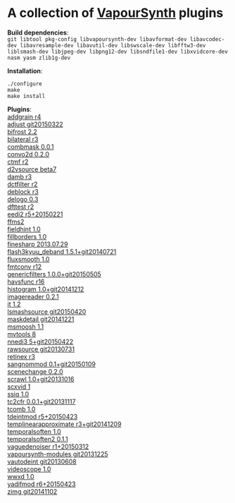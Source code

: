 A collection of [VapourSynth](https://github.com/vapoursynth/vapoursynth) plugins
===================================

**Build dependencies**:<br>
`git
libtool
pkg-config
libvapoursynth-dev
libavformat-dev
libavcodec-dev
libavresample-dev
libavutil-dev
libswscale-dev
libfftw3-dev
liblsmash-dev
libjpeg-dev
libpng12-dev
libsndfile1-dev
libxvidcore-dev
nasm
yasm
zlib1g-dev
`


**Installation**:
```
./configure
make
make install
```


**Plugins**:<br>
[addgrain r4](https://github.com/HomeOfVapourSynthEvolution/VapourSynth-AddGrain)<br>
[adjust git20150322](https://github.com/dubhater/vapoursynth-adjust)<br>
[bifrost 2.2](https://github.com/dubhater/vapoursynth-bifrost)<br>
[bilateral r3](https://github.com/HomeOfVapourSynthEvolution/VapourSynth-Bilateral)<br>
[combmask 0.0.1](https://github.com/chikuzen/CombMask)<br>
[convo2d 0.2.0](https://github.com/chikuzen/convo2d)<br>
[ctmf r2](https://github.com/HomeOfVapourSynthEvolution/VapourSynth-CTMF)<br>
[d2vsource beta7](https://github.com/dwbuiten/d2vsource)<br>
[damb r3](https://github.com/dubhater/vapoursynth-damb)<br>
[dctfilter r2](https://bitbucket.org/mystery_keeper/vapoursynth-dctfilter)<br>
[deblock r3](https://github.com/HomeOfVapourSynthEvolution/VapourSynth-Deblock)<br>
[delogo 0.3](https://github.com/HomeOfVapourSynthEvolution/VapourSynth-DeLogo)<br>
[dfttest r2](https://github.com/HomeOfVapourSynthEvolution/VapourSynth-DFTTest)<br>
[eedi2 r5+20150221](https://github.com/HomeOfVapourSynthEvolution/VapourSynth-EEDI2)<br>
[ffms2](https://github.com/FFMS/ffms2)<br>
[fieldhint 1.0](https://github.com/dubhater/vapoursynth-fieldhint)<br>
[fillborders 1.0](https://github.com/dubhater/vapoursynth-fillborders)<br>
[finesharp 2013.07.29](http://forum.doom9.org/showthread.php?t=166524)<br>
[flash3kyuu_deband 1.5.1+git20140721](https://github.com/SAPikachu/flash3kyuu_deband)<br>
[fluxsmooth 1.0](https://github.com/dubhater/vapoursynth-fluxsmooth)<br>
[fmtconv r12](http://forum.doom9.org/showthread.php?t=166504)<br>
[genericfilters 1.0.0+git20150505](https://github.com/myrsloik/GenericFilters)<br>
[havsfunc r16](http://forum.doom9.org/showthread.php?t=166582)<br>
[histogram 1.0+git20141212](https://github.com/dubhater/vapoursynth-histogram)<br>
[imagereader 0.2.1](https://github.com/chikuzen/vsimagereader)<br>
[it 1.2](https://github.com/HomeOfVapourSynthEvolution/VapourSynth-IT)<br>
[lsmashsource git20150420](https://github.com/VFR-maniac/L-SMASH-Works)<br>
[maskdetail git20141221](https://github.com/MonoS/VS-MaskDetail)<br>
[msmoosh 1.1](https://github.com/dubhater/vapoursynth-msmoosh)<br>
[mvtools 8](https://github.com/dubhater/vapoursynth-mvtools)<br>
[nnedi3 5+git20150422](https://github.com/dubhater/vapoursynth-nnedi3)<br>
[rawsource git20130731](https://github.com/chikuzen/vsrawsource)<br>
[retinex r3](https://github.com/HomeOfVapourSynthEvolution/VapourSynth-Retinex)<br>
[sangnommod 0.1+git20150109](https://github.com/HomeOfVapourSynthEvolution/VapourSynth-SangNomMod)<br>
[scenechange 0.2.0](http://forum.doom9.org/showthread.php?t=166769)<br>
[scrawl 1.0+git20131016](https://github.com/dubhater/vapoursynth-scrawl)<br>
[scxvid 1](https://github.com/dubhater/vapoursynth-scxvid)<br>
[ssiq 1.0](https://github.com/dubhater/vapoursynth-ssiq)<br>
[tc2cfr 0.0.1+git20131117](https://github.com/gnaggnoyil/tc2cfr)<br>
[tcomb 1.0](https://github.com/dubhater/vapoursynth-tcomb)<br>
[tdeintmod r5+20150423](https://github.com/HomeOfVapourSynthEvolution/VapourSynth-TDeintMod)<br>
[templinearapproximate r3+git20141209](https://bitbucket.org/mystery_keeper/templinearapproximate-vapoursynth)<br>
[temporalsoften 1.0](https://github.com/dubhater/vapoursynth-temporalsoften)<br>
[temporalsoften2 0.1.1](http://forum.doom9.org/showthread.php?t=166769)<br>
[vaguedenoiser r1+20150312](https://github.com/HomeOfVapourSynthEvolution/VapourSynth-VagueDenoiser)<br>
[vapoursynth-modules git20131225](https://github.com/4re/vapoursynth-modules/)<br>
[vautodeint git20130608](https://github.com/gnaggnoyil/VAutoDeint)<br>
[videoscope 1.0](https://github.com/dubhater/vapoursynth-videoscope)<br>
[wwxd 1.0](https://github.com/dubhater/vapoursynth-wwxd)<br>
[yadifmod r6+20150423](https://github.com/HomeOfVapourSynthEvolution/VapourSynth-Yadifmod)<br>
[zimg git20141102](https://github.com/dubhater/zimg)
